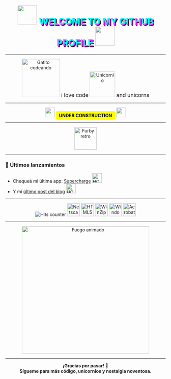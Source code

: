 <!-- Encabezado retro -->
<h1 align="center">
  <img src="https://fonts.gstatic.com/s/e/notoemoji/latest/1f984/512.gif" width="60" />
  <span style="color:#00ffff; text-shadow: 2px 2px 0 #ff00ff, 4px 4px 0 #000;">WELCOME TO MY GITHUB PROFILE</span>
  <img src="https://fonts.gstatic.com/s/e/notoemoji/latest/1f984/512.gif" width="60" />
</h1>

---

<div align="center">
  <img src="https://media.giphy.com/media/JIX9t2j0ZTN9S/giphy.gif" width="120" alt="Gatito codeando" />
  <span style="font-size:1.2em;">i love code</span>
  <img src="https://media.giphy.com/media/13CoXDiaCcCoyk/giphy.gif" width="80" alt="Unicornio" />
  <span style="font-size:1.2em;">and unicorns</span>
</div>

---

<div align="center">
  <img src="https://cdn.pixabay.com/photo/2014/04/02/10/47/warning-305768_1280.png" width="30"/>
  <span style="background: yellow; color: black; font-weight: bold; padding: 5px 10px; border-radius: 5px;">UNDER CONSTRUCTION</span>
  <img src="https://cdn.pixabay.com/photo/2014/04/02/10/47/warning-305768_1280.png" width="30"/>
</div>

---

<div align="center">
  <img src="https://upload.wikimedia.org/wikipedia/commons/6/6b/Furby_2012.png" width="70" alt="Furby retro" />
</div>

---

### 🚀 Últimos lanzamientos

- Chequeá mi última app: [Supercharge](#) <img src="https://media.giphy.com/media/l0MYt5jPR6QX5pnqM/giphy.gif" width="30" alt="HOT"/>
- Y mi [último post del blog](#) <img src="https://media.giphy.com/media/l0MYt5jPR6QX5pnqM/giphy.gif" width="30" alt="HOT"/>

---

<div align="center">
  <img src="https://www.cutercounter.com/hits.php?id=hrxpnxk&nd=6&style=1" alt="Hits counter" />
  <img src="https://www.pngrepo.com/png/303231/512/netscape.png" width="40" alt="Netscape Now!" />
  <img src="https://www.w3.org/html/logo/downloads/HTML5_Badge_512.png" width="40" alt="HTML5" />
  <img src="https://winworldpc.com/res/img/winzip.png" width="40" alt="WinZip" />
  <img src="https://upload.wikimedia.org/wikipedia/commons/5/5f/Windows_logo_-_1992.svg" width="40" alt="Windows 95" />
  <img src="https://upload.wikimedia.org/wikipedia/commons/1/1b/Adobe_Acrobat_Reader_DC_icon.svg" width="40" alt="Acrobat Reader" />
</div>

---

<div align="center">
  <img src="https://media.giphy.com/media/3oEjI6SIIHBdRxXI40/giphy.gif" width="400" alt="Fuego animado" />
</div>

---

<p align="center">
  <b>¡Gracias por pasar! 🚀<br/>
  Sígueme para más código, unicornios y nostalgia noventosa.</b>
</p>
